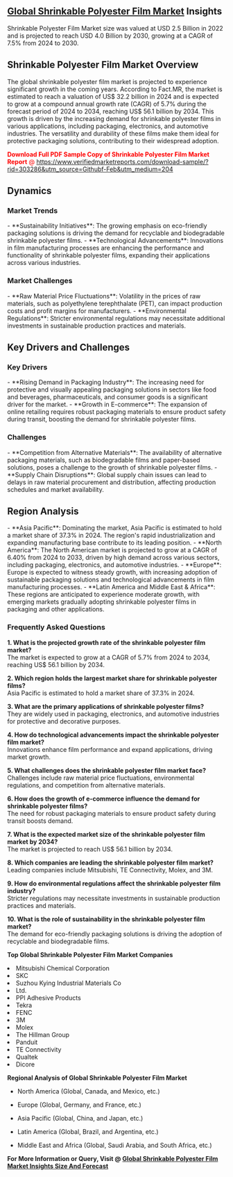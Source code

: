 <h2><a href="https://www.verifiedmarketreports.com/download-sample/?rid=303286&amp;utm_source=Githubf&amp;utm_medium=204" target="_blank">Global Shrinkable Polyester Film Market</a> Insights</h2><p>Shrinkable Polyester Film Market size was valued at USD 2.5 Billion in 2022 and is projected to reach USD 4.0 Billion by 2030, growing at a CAGR of 7.5% from 2024 to 2030.</p><p><h2>Shrinkable Polyester Film Market Overview</h2> The global shrinkable polyester film market is projected to experience significant growth in the coming years. According to Fact.MR, the market is estimated to reach a valuation of US$ 32.2 billion in 2024 and is expected to grow at a compound annual growth rate (CAGR) of 5.7% during the forecast period of 2024 to 2034, reaching US$ 56.1 billion by 2034. This growth is driven by the increasing demand for shrinkable polyester films in various applications, including packaging, electronics, and automotive industries. The versatility and durability of these films make them ideal for protective packaging solutions, contributing to their widespread adoption. <p><span class=""><span style="color: #ff0000;"><strong>Download Full PDF Sample Copy of Shrinkable Polyester Film Market Report</strong> @ </span><a href="https://www.verifiedmarketreports.com/download-sample/?rid=303286&amp;utm_source=Githubf-Feb&amp;utm_medium=204" target="_blank">https://www.verifiedmarketreports.com/download-sample/?rid=303286&amp;utm_source=Githubf-Feb&amp;utm_medium=204</a></span></p> <h2>Dynamics</h2> <h3>Market Trends</h3> - **Sustainability Initiatives**: The growing emphasis on eco-friendly packaging solutions is driving the demand for recyclable and biodegradable shrinkable polyester films. - **Technological Advancements**: Innovations in film manufacturing processes are enhancing the performance and functionality of shrinkable polyester films, expanding their applications across various industries. <h3>Market Challenges</h3> - **Raw Material Price Fluctuations**: Volatility in the prices of raw materials, such as polyethylene terephthalate (PET), can impact production costs and profit margins for manufacturers. - **Environmental Regulations**: Stricter environmental regulations may necessitate additional investments in sustainable production practices and materials. <h2>Key Drivers and Challenges</h2> <h3>Key Drivers</h3> - **Rising Demand in Packaging Industry**: The increasing need for protective and visually appealing packaging solutions in sectors like food and beverages, pharmaceuticals, and consumer goods is a significant driver for the market. - **Growth in E-commerce**: The expansion of online retailing requires robust packaging materials to ensure product safety during transit, boosting the demand for shrinkable polyester films. <h3>Challenges</h3> - **Competition from Alternative Materials**: The availability of alternative packaging materials, such as biodegradable films and paper-based solutions, poses a challenge to the growth of shrinkable polyester films. - **Supply Chain Disruptions**: Global supply chain issues can lead to delays in raw material procurement and distribution, affecting production schedules and market availability. <h2>Region Analysis</h2> - **Asia Pacific**: Dominating the market, Asia Pacific is estimated to hold a market share of 37.3% in 2024. The region's rapid industrialization and expanding manufacturing base contribute to its leading position. - **North America**: The North American market is projected to grow at a CAGR of 6.40% from 2024 to 2033, driven by high demand across various sectors, including packaging, electronics, and automotive industries. - **Europe**: Europe is expected to witness steady growth, with increasing adoption of sustainable packaging solutions and technological advancements in film manufacturing processes. - **Latin America and Middle East & Africa**: These regions are anticipated to experience moderate growth, with emerging markets gradually adopting shrinkable polyester films in packaging and other applications. <h3>Frequently Asked Questions</h3> <p><strong>1. What is the projected growth rate of the shrinkable polyester film market?</strong><br> The market is expected to grow at a CAGR of 5.7% from 2024 to 2034, reaching US$ 56.1 billion by 2034. </p> <p><strong>2. Which region holds the largest market share for shrinkable polyester films?</strong><br> Asia Pacific is estimated to hold a market share of 37.3% in 2024. </p> <p><strong>3. What are the primary applications of shrinkable polyester films?</strong><br> They are widely used in packaging, electronics, and automotive industries for protective and decorative purposes. <p><strong>4. How do technological advancements impact the shrinkable polyester film market?</strong><br> Innovations enhance film performance and expand applications, driving market growth. <p><strong>5. What challenges does the shrinkable polyester film market face?</strong><br> Challenges include raw material price fluctuations, environmental regulations, and competition from alternative materials. <p><strong>6. How does the growth of e-commerce influence the demand for shrinkable polyester films?</strong><br> The need for robust packaging materials to ensure product safety during transit boosts demand. <p><strong>7. What is the expected market size of the shrinkable polyester film market by 2034?</strong><br> The market is projected to reach US$ 56.1 billion by 2034. </p> <p><strong>8. Which companies are leading the shrinkable polyester film market?</strong><br> Leading companies include Mitsubishi, TE Connectivity, Molex, and 3M. </p> <p><strong>9. How do environmental regulations affect the shrinkable polyester film industry?</strong><br> Stricter regulations may necessitate investments in sustainable production practices and materials. <p><strong>10. What is the role of sustainability in the shrinkable polyester film market?</strong><br> The demand for eco-friendly packaging solutions is driving the adoption of recyclable and biodegradable films.</p><p><strong>Top Global Shrinkable Polyester Film Market Companies</strong></p><div data-test-id=""><p><li>Mitsubishi Chemical Corporation</li><li> SKC</li><li> Suzhou Kying Industrial Materials Co</li><li>Ltd.</li><li> PPI Adhesive Products</li><li> Tekra</li><li> FENC</li><li> 3M</li><li> Molex</li><li> The Hillman Group</li><li> Panduit</li><li> TE Connectivity</li><li> Qualtek</li><li> Dicore</li></p><div><strong>Regional Analysis of&nbsp;Global Shrinkable Polyester Film Market</strong></div><ul><li dir="ltr"><p dir="ltr">North America&nbsp;(Global, Canada, and Mexico, etc.)</p></li><li dir="ltr"><p dir="ltr">Europe (Global, Germany, and France, etc.)</p></li><li dir="ltr"><p dir="ltr">Asia Pacific&nbsp;(Global, China, and Japan, etc.)</p></li><li dir="ltr"><p dir="ltr">Latin America&nbsp;(Global, Brazil, and Argentina, etc.)</p></li><li dir="ltr">Middle East and Africa&nbsp;(Global, Saudi Arabia, and South Africa, etc.)</li></ul><p><strong>For More Information or Query, Visit @&nbsp;</strong><strong><a href="https://www.verifiedmarketreports.com/product/shrinkable-polyester-film-market/?utm_source=Githubf&amp;utm_medium=204" target="_blank">Global Shrinkable Polyester Film Market Insights Size And Forecast</a></strong></p></div>
